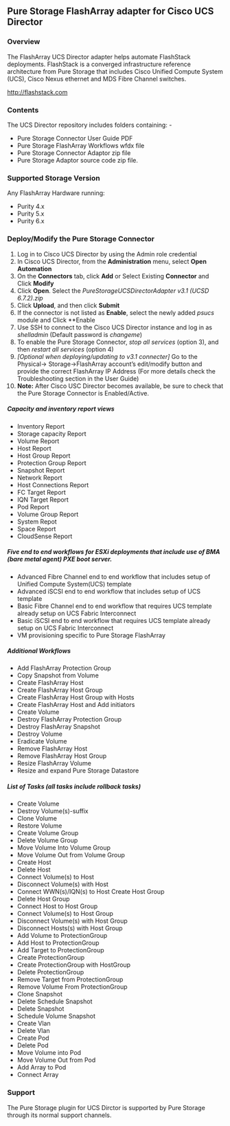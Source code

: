 ## Pure Storage FlashArray adapter for Cisco UCS Director


### Overview
The FlashArray UCS Director adapter helps automate FlashStack deployments.  FlashStack is a converged infrastructure reference architecture from Pure Storage that includes Cisco Unified Compute System (UCS), Cisco Nexus ethernet and MDS Fibre Channel switches.

http://flashstack.com

### Contents
The UCS Director repository includes folders containing: -

- Pure Storage Connector User Guide PDF
- Pure Storage FlashArray Workflows wfdx file
- Pure Storage Connector Adaptor zip file
- Pure Storage Adaptor source code zip file.

### Supported Storage Version
Any FlashArray Hardware running:
* Purity 4.x
* Purity 5.x
* Purity 6.x

### Deploy/Modify the Pure Storage Connector
1. Log in to Cisco UCS Director by using the Admin role credential
2. In Cisco UCS Director, from the **Administration** menu, select **Open Automation**
3. On the **Connectors** tab, click **Add** or Select Existing **Connector** and Click **Modify**
4. Click **Open**. Select the *PureStorageUCSDirectorAdapter v3.1 (UCSD 6.7.2).zip*
5. Click **Upload**, and then click **Submit**
6. If the connector is not listed as **Enable**, select the newly added *psucs* module and Click **Enable
7. Use SSH to connect to the Cisco UCS Director instance and log in as *shelladmin*
(Default password is *changeme*)
8. To enable the Pure Storage Connector, *stop all services* (option 3), and then *restart all
services* (option 4)
9. *[Optional when deploying/updating to v3.1 connecter]* Go to the Physical→
Storage→FlashArray account’s edit/modify button and provide the correct FlashArray IP Address 
(For more details check the Troubleshooting section in the User Guide)
10. **Note:** After Cisco USC Director becomes available, be sure to check that the Pure Storage Connector is Enabled/Active.

##### Capacity and inventory report views
* Inventory Report
* Storage capacity Report
* Volume Report
* Host Report
* Host Group Report
* Protection Group Report
* Snapshot Report
* Network Report
* Host Connections Report
* FC Target Report
* IQN Target Report
* Pod Report
* Volume Group Report
* System Repot
* Space Report
* CloudSense Report

##### Five end to end workflows for ESXi deployments that include use of BMA (bare metal agent) PXE boot server.
* Advanced Fibre Channel end to end workflow that includes setup of Unified Compute System(UCS) template
* Advanced iSCSI end to end workflow that includes setup of UCS template
* Basic Fibre Channel end to end workflow that requires UCS template already setup on UCS Fabric Interconnect
* Basic iSCSI end to end workflow that requires UCS template already setup on UCS Fabric Interconnect
* VM provisioning specific to Pure Storage FlashArray

##### Additional Workflows
* Add FlashArray Protection Group
* Copy Snapshot from Volume
* Create FlashArray Host
* Create FlashArray Host Group
* Create FlashArray Host Group with Hosts
* Create FlashArray Host and Add initiators
* Create Volume
* Destroy FlashArray Protection Group
* Destroy FlashArray Snapshot
* Destroy Volume
* Eradicate Volume
* Remove FlashArray Host
* Remove FlashArray Host Group
* Resize FlashArray Volume
* Resize and expand Pure Storage Datastore

##### List of Tasks (all tasks include rollback tasks)
* Create Volume
* Destroy Volume(s)-suffix
* Clone Volume 
* Restore Volume 
* Create Volume Group
* Delete Volume Group
* Move Volume Into Volume Group
* Move Volume Out from Volume Group
* Create Host
* Delete Host
* Connect Volume(s) to Host
* Disconnect Volume(s) with Host
* Connect WWN(s)/IQN(s) to Host Create Host Group
* Delete Host Group
* Connect Host to Host Group
* Connect Volume(s) to Host Group
* Disconnect Volume(s) with Host Group
* Disconnect Hosts(s) with Host Group
* Add Volume to ProtectionGroup
* Add Host to ProtectionGroup
* Add Target to ProtectionGroup
* Create ProtectionGroup
* Create ProtectionGroup with HostGroup
* Delete ProtectionGroup
* Remove Target from ProtectionGroup
* Remove Volume From ProtectionGroup
* Clone Snapshot
* Delete Schedule Snapshot
* Delete Snapshot
* Schedule Volume Snapshot
* Create Vlan
* Delete Vlan
* Create Pod
* Delete Pod
* Move Volume into Pod
* Move Volume Out from Pod
* Add Array to Pod
* Connect Array

### Support
The Pure Storage plugin for UCS Dirctor is supported by Pure Storage through its normal support channels.

